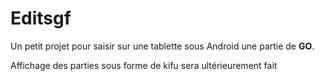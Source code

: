 # Editsgf 
Un petit projet pour saisir sur une tablette sous Android une partie de **GO**.

Affichage des parties sous forme de kifu sera ultérieurement fait

